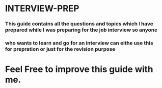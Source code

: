 # INTERVIEW-PREP

### This guide contains all the questions and topics which I have prepared while I was preparing for the job interview so anyone 
### who wants to learn and go for an interview can eithe use this for prepration or just for the revision purpose 


# Feel Free to improve this guide with me.